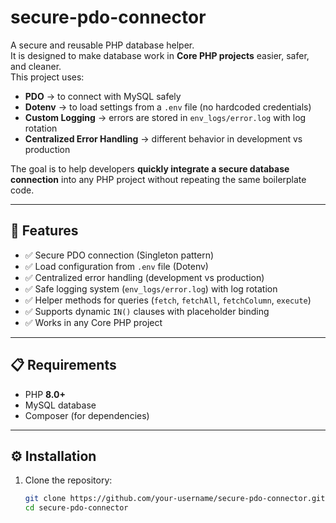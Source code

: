 # secure-pdo-connector  

A secure and reusable PHP database helper.  
It is designed to make database work in **Core PHP projects** easier, safer, and cleaner.  
This project uses:  

- **PDO** → to connect with MySQL safely  
- **Dotenv** → to load settings from a `.env` file (no hardcoded credentials)  
- **Custom Logging** → errors are stored in `env_logs/error.log` with log rotation  
- **Centralized Error Handling** → different behavior in development vs production  

The goal is to help developers **quickly integrate a secure database connection** into any PHP project without repeating the same boilerplate code.  

---

## 🚀 Features  

- ✅ Secure PDO connection (Singleton pattern)  
- ✅ Load configuration from `.env` file (Dotenv)  
- ✅ Centralized error handling (development vs production)  
- ✅ Safe logging system (`env_logs/error.log`) with log rotation  
- ✅ Helper methods for queries (`fetch`, `fetchAll`, `fetchColumn`, `execute`)  
- ✅ Supports dynamic `IN()` clauses with placeholder binding  
- ✅ Works in any Core PHP project  

---

## 📋 Requirements  

- PHP **8.0+**  
- MySQL database  
- Composer (for dependencies)  

---

## ⚙️ Installation  

1. Clone the repository:  
   ```bash
   git clone https://github.com/your-username/secure-pdo-connector.git
   cd secure-pdo-connector
